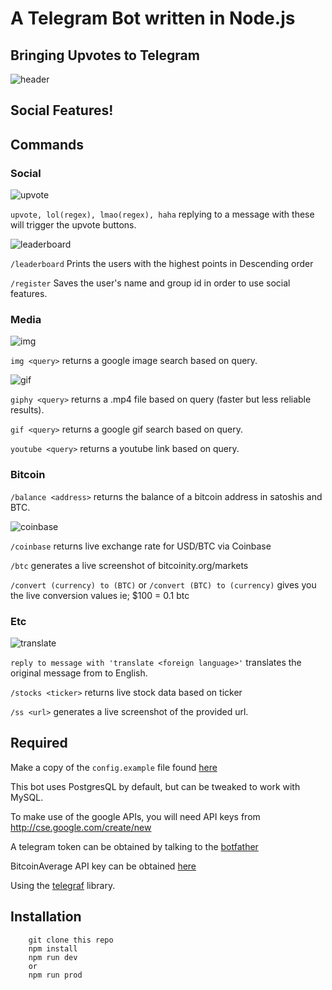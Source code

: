 # A Telegram Bot written in Node.js

## Bringing Upvotes to Telegram


![header](https://cloud.githubusercontent.com/assets/5941389/23197671/c7905320-f876-11e6-852d-64645180704d.png)

## Social Features!





## Commands


### Social

![upvote](https://cloud.githubusercontent.com/assets/5941389/23198385/0eb63954-f87c-11e6-8f30-82b4ddee9d73.gif)

  `upvote, lol(regex), lmao(regex), haha`
  replying to a message with these will trigger the upvote buttons.


![leaderboard](https://cloud.githubusercontent.com/assets/5941389/23198418/477b35f0-f87c-11e6-9ea8-dbebd8fcfde8.gif)

  `/leaderboard`
  Prints the users with the highest points in Descending order


  `/register`
  Saves the user's name and group id in order to use social features.


### Media

![img](https://cloud.githubusercontent.com/assets/5941389/23198376/fa660fce-f87b-11e6-813e-1050ba6ad8fb.gif)

 `img <query>`
  returns a google image search based on query.

![gif](https://cloud.githubusercontent.com/assets/5941389/23198380/0580b080-f87c-11e6-8c14-4dba81300898.gif)

  `giphy <query>`
  returns a .mp4 file based on query (faster but less reliable results).

  `gif <query>`
  returns a google gif search based on query.

  `youtube <query>`
  returns a youtube link based on query.


### Bitcoin
  `/balance <address>`
  returns the balance of a bitcoin address in satoshis and BTC.

![coinbase](https://cloud.githubusercontent.com/assets/5941389/23198424/4ed9b52e-f87c-11e6-846f-efe66153472c.gif)

  `/coinbase`
  returns live exchange rate for USD/BTC via Coinbase

  `/btc`
  generates a live screenshot of bitcoinity.org/markets

  `/convert (currency) to (BTC)` or `/convert (BTC) to (currency)`
  gives you the live conversion values ie; $100 = 0.1 btc

### Etc

![translate](https://cloud.githubusercontent.com/assets/5941389/23198432/589efd1c-f87c-11e6-8340-a447a10abc86.gif)


  `reply to message with 'translate <foreign language>'`
  translates the original message from <foreign language> to English.

  `/stocks <ticker>`
  returns live stock data based on ticker

  `/ss <url>`
  generates a live screenshot of the provided url.



## Required


  Make a copy of the `config.example` file found [here](https://github.com/combatch/onebjjbot/blob/master/config/config.example)

  This bot uses PostgresQL by default, but can be tweaked to work with MySQL.

  To make use of the google APIs, you will need API keys from http://cse.google.com/create/new

  A telegram token can be obtained by talking to the [botfather](https://core.telegram.org/bots#6-botfather)

  BitcoinAverage API key can be obtained [here](https://bitcoinaverage.com/en/register)


  Using the [telegraf](https://github.com/telegraf/telegraf) library.




## Installation
```
    git clone this repo
    npm install
    npm run dev
    or
    npm run prod
```

